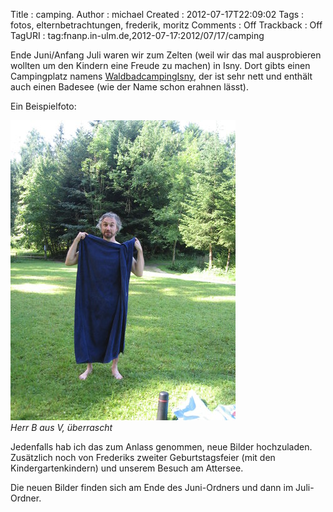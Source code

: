 Title     : camping.
Author    : michael
Created   : 2012-07-17T22:09:02
Tags      : fotos, elternbetrachtungen, frederik, moritz
Comments  : Off
Trackback : Off
TagURI    : tag:fnanp.in-ulm.de,2012-07-17:2012/07/17/camping

Ende Juni/Anfang Juli waren wir zum Zelten (weil wir das mal ausprobieren
wollten um den Kindern eine Freude zu machen) in Isny. Dort gibts einen
Campingplatz namens [WaldbadcampingIsny](http://www.waldbad-camping-isny.de/), 
der ist sehr nett und enthält auch einen Badesee (wie der Name schon erahnen
lässt).

Ein Beispielfoto:

![Herr B aus V, überrascht](bile_ueberrascht.jpg)  
*Herr B aus V, überrascht*

Jedenfalls hab ich das zum Anlass genommen, neue Bilder hochzuladen.
Zusätzlich noch von Frederiks zweiter Geburtstagsfeier (mit den
Kindergartenkindern) und unserem Besuch am Attersee.

Die neuen Bilder finden sich am Ende des Juni-Ordners und dann im Juli-Ordner.
